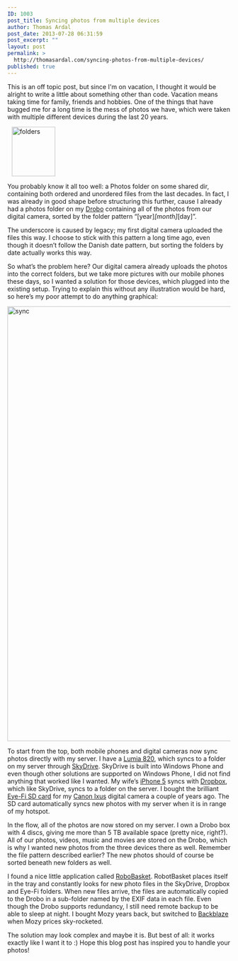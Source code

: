```yaml
---
ID: 1003
post_title: Syncing photos from multiple devices
author: Thomas Ardal
post_date: 2013-07-28 06:31:59
post_excerpt: ""
layout: post
permalink: >
  http://thomasardal.com/syncing-photos-from-multiple-devices/
published: true
---
```

This is an off topic post, but since I'm on vacation, I thought it would be alright to write a little about something other than code. Vacation means taking time for family, friends and hobbies. One of the things that have bugged me for a long time is the mess of photos we have, which were taken with multiple different devices during the last 20 years.

<a href="http://thomasardal.com/wp-content/uploads/2013/07/folders.png"><img class="alignright size-full wp-image-1023" style="margin-left: 10px;" alt="folders" src="http://thomasardal.com/wp-content/uploads/2013/07/folders.png" width="98" height="112" /></a>

You probably know it all too well: a Photos folder on some shared dir, containing both ordered and unordered files from the last decades. In fact, I was already in good shape before structuring this further, cause I already had a photos folder on my <a href="http://www.dpbolvw.net/click-7209205-10897007" target="_blank">Drobo</a> containing all of the photos from our digital camera, sorted by the folder pattern “[year]_[month]_[day]”.

The underscore is caused by legacy; my first digital camera uploaded the files this way. I choose to stick with this pattern a long time ago, even though it doesn’t follow the Danish date pattern, but sorting the folders by date actually works this way.

So what’s the problem here? Our digital camera already uploads the photos into the correct folders, but we take more pictures with our mobile phones these days, so I wanted a solution for those devices, which plugged into the existing setup. Trying to explain this without any illustration would be hard, so here’s my poor attempt to do anything graphical:

<a href="http://thomasardal.com/wp-content/uploads/2013/07/sync.png"><img class="aligncenter size-full wp-image-1004" alt="sync" src="http://thomasardal.com/wp-content/uploads/2013/07/sync.png" width="827" height="983" /></a>

To start from the top, both mobile phones and digital cameras now sync photos directly with my server. I have a <a href="http://www.nokia.com/us-en/phones/phone/lumia820/" target="_blank">Lumia 820</a>, which syncs to a folder on my server through <a href="https://skydrive.live.com/" target="_blank">SkyDrive</a>. SkyDrive is built into Windows Phone and even though other solutions are supported on Windows Phone, I did not find anything that worked like I wanted. My wife’s <a href="http://www.apple.com/iphone/" target="_blank">iPhone 5</a> syncs with <a href="http://db.tt/1Unk7HTq" target="_blank">Dropbox</a>, which like SkyDrive, syncs to a folder on the server. I bought the brilliant <a href="http://www.eye.fi/" target="_blank">Eye-Fi SD card</a> for my <a href="http://www.canon.com/camera-museum/camera/dcc/data/2011-/2011_ixy_410f.html" target="_blank">Canon Ixus</a> digital camera a couple of years ago. The SD card automatically syncs new photos with my server when it is in range of my hotspot.

In the flow, all of the photos are now stored on my server. I own a Drobo box with 4 discs, giving me more than 5 TB available space (pretty nice, right?). All of our photos, videos, music and movies are stored on the Drobo, which is why I wanted new photos from the three devices there as well. Remember the file pattern described earlier? The new photos should of course be sorted beneath new folders as well.

I found a nice little application called <a href="http://www.robobasket.com/" target="_blank">RoboBasket</a>. RobotBasket places itself in the tray and constantly looks for new photo files in the SkyDrive, Dropbox and Eye-Fi folders. When new files arrive, the files are automatically copied to the Drobo in a sub-folder named by the EXIF data in each file. Even though the Drobo supports redundancy, I still need remote backup to be able to sleep at night. I bought Mozy years back, but switched to <a href="http://www.backblaze.com/partner/af3612" target="_blank">Backblaze</a> when Mozy prices sky-rocketed.

The solution may look complex and maybe it is. But best of all: it works exactly like I want it to :) Hope this blog post has inspired you to handle your photos!
